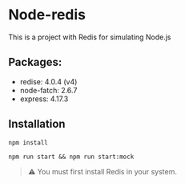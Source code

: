 # Node-redis

This is a project with Redis for simulating Node.js

## Packages:

- redise: 4.0.4 (v4)
- node-fatch: 2.6.7
- express: 4.17.3

## Installation

```JavaScript=
npm install

npm run start && npm run start:mock
```

> :warning: You must first install Redis in your system.
